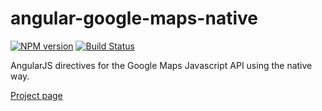 # angular-google-maps-native

[![NPM version][npm-image]][npm-url] [![Build Status][travis-image]][travis-url]

AngularJS directives for the Google Maps Javascript API using the native way.

[Project page](http://jbdemonte.github.io/angular-google-maps-native/)

[npm-url]: https://npmjs.org/package/angular-google-maps-native
[npm-image]: https://badge.fury.io/js/angular-google-maps-native.png

[travis-url]: http://travis-ci.org/jbdemonte/angular-google-maps-native
[travis-image]: https://secure.travis-ci.org/jbdemonte/angular-google-maps-native?branch=master